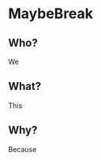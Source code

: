 # MaybeBreak

## Who?

We

## What?

This

## Why?

Because

<!--
Смысл данной "организации" в том, чтобы прокачать скиллы всем вместе.
Здесь мы будем использовать разные технологии, работать сообща, смотреть на реализации других участников и обсуждать их.
-->
